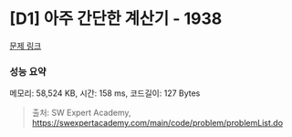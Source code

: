 # [D1] 아주 간단한 계산기 - 1938 

[문제 링크](https://swexpertacademy.com/main/code/problem/problemDetail.do?contestProbId=AV5PjsYKAMIDFAUq) 

### 성능 요약

메모리: 58,524 KB, 시간: 158 ms, 코드길이: 127 Bytes



> 출처: SW Expert Academy, https://swexpertacademy.com/main/code/problem/problemList.do